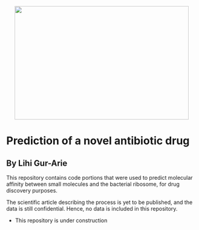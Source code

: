 <p align="center">
  <img width="460" height="300" src="https://www.freepik.com/premium-photo/science-background-with-molecule-atom-abstract-structure-science-medical-background-3d-illustration_5802943.htm#page=1&query=molecule&position=33">
</p>

# Prediction of a novel antibiotic drug
## By Lihi Gur-Arie

This repository contains code portions that were used to predict molecular affinity between small molecules
and the bacterial ribosome, for drug discovery purposes.

The scientific article describing the process is yet to be published, and the data is still confidential.
Hence, no data is included in this repository.

* This repository is under construction
